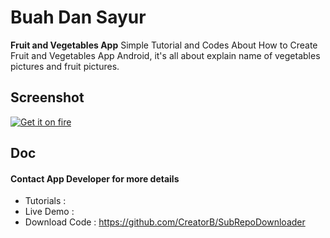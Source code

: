 Buah Dan Sayur
======
**Fruit and Vegetables App** Simple Tutorial and Codes About How to Create Fruit and Vegetables App Android, it's all about explain name of vegetables pictures and fruit pictures.

## Screenshot
[![Get it on fire](https://farm9.staticflickr.com/8674/16485135640_9680b49ff4_c.jpg)](https://www.flickr.com/photos/129324678@N07/)

## Doc
#### Contact App Developer for more details
* Tutorials 	: 
* Live Demo 	: 
* Download Code : https://github.com/CreatorB/SubRepoDownloader

